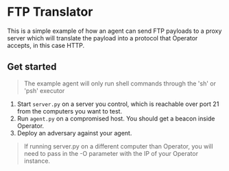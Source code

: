 # FTP Translator

This is a simple example of how an agent can send FTP payloads to a proxy server which will translate the payload into
a protocol that Operator accepts, in this case HTTP.

## Get started

> The example agent will only run shell commands through the 'sh' or 'psh' executor

1. Start `server.py` on a server you control, which is reachable over port 21 from the computers you want to test.  
2. Run `agent.py` on a compromised host. You should get a beacon inside Operator.
3. Deploy an adversary against your agent.

> If running server.py on a different computer than Operator, you will need to pass in the -O parameter with the IP of your Operator instance.
